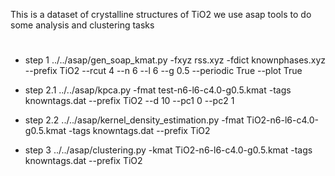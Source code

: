 This is a dataset of crystalline structures of TiO2
we use asap tools to do some analysis and clustering tasks

#
* step 1
../../asap/gen_soap_kmat.py -fxyz rss.xyz -fdict knownphases.xyz --prefix TiO2 --rcut 4 --n 6 --l 6 --g 0.5 --periodic True --plot True

* step 2.1
../../asap/kpca.py -fmat test-n6-l6-c4.0-g0.5.kmat -tags knowntags.dat --prefix TiO2 --d 10 --pc1 0 --pc2 1

* step 2.2
../../asap/kernel_density_estimation.py -fmat TiO2-n6-l6-c4.0-g0.5.kmat -tags knowntags.dat --prefix TiO2

* step 3
../../asap/clustering.py -kmat TiO2-n6-l6-c4.0-g0.5.kmat -tags knowntags.dat --prefix TiO2

